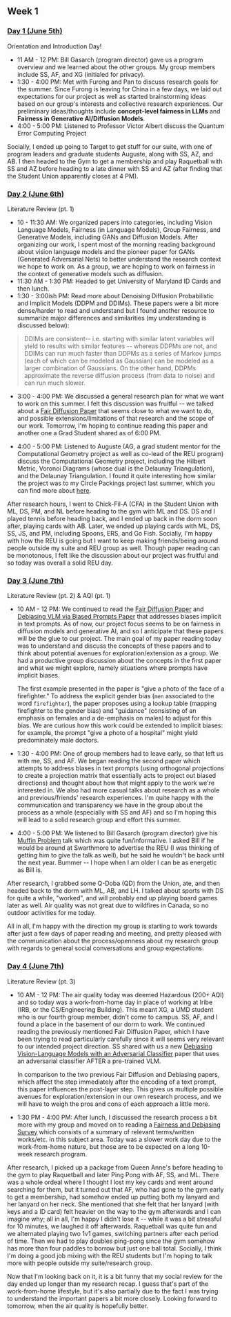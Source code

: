 ## Week 1

### <u>Day 1 (June 5th)</u>

Orientation and Introduction Day!
 - 11 AM - 12 PM: Bill Gasarch (program director) gave us a program overview and we learned about the other groups.
 My group members include SS, AF, and XG (initialed for privacy).
 - 1:30 - 4:00 PM: Met with Furong and Pan to discuss research goals for the summer. Since Furong is leaving for China in a few days, we laid out expectations for our project as well as started brainstorming ideas based on our group's interests and collective research experiences. Our preliminary ideas/thoughts include **concept-level fairness in LLMs** and **Fairness in Generative AI/Diffusion Models**.
 - 4:00 - 5:00 PM: Listened to Professor Victor Albert discuss the Quantum Error Computing Project

Socially, I ended up going to Target to get stuff for our suite, with one of program leaders and graduate students Auguste, along with SS, AZ, and AB. I then headed to the Gym to get a membership and play Raquetball with SS and AZ before heading to a late dinner with SS and AZ (after finding that the Student Union apparently closes at 4 PM).

### <u>Day 2 (June 6th)</u>

Literature Review (pt. 1)
 - 10 - 11:30 AM: We organized papers into categories, including Vision Language Models, Fairness (in Language Models), Group Fairness, and Generative Models, including GANs and Diffusion Models. After organizing our work, I spent most of the morning reading background about vision language models and the pioneer paper for GANs (Generated Adversarial Nets) to better understand the research context we hope to work on. As a group, we are hoping to work on fairness in the context of generative models such as diffusion.
 - 11:30 AM - 1:30 PM: Headed to get University of Maryland ID Cards and then lunch.
 - 1:30 - 3:00ish PM: Read more about Denoising Diffusion Probabilistic and Implicit Models (DDPM and DDIMs). These papers were a bit more dense/harder to read and understand but I found another resource to summarize major differences and similarities (my understanding is discussed below):
 
 > DDIMs are consistent-- i.e. starting with similar latent variables will yield to results with similar features -- whereas DDPMs are not, and DDIMs can run much faster than DDPMs as a series of Markov jumps (each of which can be modeled as Gaussian) can be modeled as a larger combination of Gaussians. On the other hand, DDPMs approximate the reverse diffusion process (from data to noise) and can run much slower.

 - 3:00 - 4:00 PM: We discussed a general research plan for what we want to work on this summer. I felt this discussion was fruitful -- we talked about a [Fair Diffusion Paper](https://arxiv.org/abs/2302.10893) that seems close to what we want to do, and possible extensions/limitations of that research and the scope of our work. Tomorrow, I'm hoping to continue reading this paper and another one a Grad Student shared as of 6:00 PM.

 - 4:00 - 5:00 PM: Listened to Auguste (AG, a grad student mentor for the Computational Geometry project as well as co-lead of the REU program) discuss the Computational Geometry project, including the Hilbert Metric, Voronoi Diagrams (whose dual is the Delaunay Triangulation), and the Delaunay Triangulation. I found it quite interesting how similar the project was to my Circle Packings project last summer, which you can find more about [here](https://github.com/dyang5/CirclePackingsResearch).

 After research hours, I went to Chick-Fil-A (CFA) in the Student Union with ML, DS, PM, and NL before heading to the gym with ML and DS. DS and I played tennis before heading back, and I ended up back in the dorm soon after, playing cards with AB. Later, we ended up playing cards with ML, DS, SS, JS, and PM, including Spoons, ERS, and Go Fish. Socially, I'm happy with how the REU is going but I want to keep making friends/being around people outside my suite and REU group as well. Though paper reading can be monotonous, I felt like the discussion about our project was fruitful and so today was overall a solid REU day.

 ### <u>Day 3 (June 7th)</u>

Literature Review (pt. 2) & AQI (pt. 1)
 - 10 AM - 12 PM: We continued to read the [Fair Diffusion Paper](https://arxiv.org/abs/2302.10893) and [Debiasing VLM via Biased Prompts Paper](https://arxiv.org/pdf/2302.00070.pdf) that addresses biases implicit in text prompts. As of now, our project focus seems to be on fairness in diffusion models and generative AI, and so I anticipate that these papers will be the glue to our project. The main goal of my paper reading today was to understand and discuss the concepts of these papers and to think about potential avenues for exploration/extension as a group. We had a productive group discussion about the concepts in the first paper and what we might explore, namely situations where prompts have implicit biases. 
 
    The first example presented in the paper is "give a photo of the face of a firefighter." To address the explicit gender bias (`men` associated to the word `firefighter`), the paper proposes using a lookup table (mapping firefighter to the gender bias) and "guidance" (consisting of an emphasis on females and a de-emphasis on males) to adjust for this bias. We are curious how this work could be extended to implicit biases: for example, the prompt "give a photo of a hospital" might yield predominately male doctors.

- 1:30 - 4:00 PM: One of group members had to leave early, so that left us with me, SS, and AF. We began reading the second paper which attempts to address biases in text prompts (using orthogonal projections to create a projection matrix that essentially acts to project out biased directions) and thought about how that might apply to the work we're interested in. We also had more casual talks about research as a whole and previous/friends' research experiences. I'm quite happy with the communication and transparency we have in the group about the process as a whole (especially with SS and AF) and so I'm hoping this will lead to a solid research group and effort this summer.

- 4:00 - 5:00 PM: We listened to Bill Gasarch (program director) give his [Muffin Problem](https://www.cs.umd.edu/users/gasarch/MUFFINS/muffins.html) talk which was quite fun/informative. I asked Bill if he would be around at Swarthmore to advertise the REU (I was thinking of getting him to give the talk as well), but he said he wouldn't be back until the next year. Bummer -- I hope when I am older I can be as energetic as Bill is.

After research, I grabbed some Q-Doba (QD) from the Union, ate, and then headed back to the dorm with ML, AB, and LH. I talked about sports with DS for quite a while, "worked", and will probably end up playing board games later as well. Air quality was not great due to wildfires in Canada, so no outdoor activities for me today.

All in all, I'm happy with the direction my group is starting to work towards after just a few days of paper reading and meeting, and pretty pleased with the communication about the process/openness about my research group with regards to general social conversations and group expectations.

 ### <u>Day 4 (June 7th)</u>

Literature Review (pt. 3)
 - 10 AM - 12 PM: The air quality today was deemed Hazardous (200+ AQI) and so today was a work-from-home day in place of working at Iribe (IRB, or the CS/Engineering Building). This meant XG, a UMD student who is our fourth group member, didn't come to campus. SS, AF, and I found a place in the basement of our dorm to work. We continued reading the previously mentioned Fair Diffusion Paper, which I have been trying to read particularly carefully since it will seems very relevant to our intended project direction. SS shared with us a new [Debiasing Vision-Language Models with an Adversarial Classifier](https://www.semanticscholar.org/paper/A-Prompt-Array-Keeps-the-Bias-Away%3A-Debiasing-with-Berg-Hall/efabdd27929796b712cb1b3a3051ea5358dc1200) paper that uses an adversarial classifier AFTER a pre-trained VLM. 
 
    In comparison to the two previous Fair Diffusion and Debiasing papers, which affect the step immediately after the encoding of a text prompt, this paper influences the post-layer step. This gives us multiple possible avenues for exploration/extension in our own research process, and we will have to weigh the pros and cons of each approach a little more.

- 1:30 PM - 4:00 PM: After lunch, I discussed the research process a bit more with my group and moved on to reading a [Fairness and Debiasing Survey](https://www.semanticscholar.org/paper/Debiasing-Methods-for-Fairer-Neural-Models-in-and-A-Parraga-M%C3%B3re/7a1bf9474ae0cc07aa01d010449970a9ddf9baa5) which consists of a summary of relevant terms/written works/etc. in this subject area. Today was a slower work day due to the work-from-home nature, but those are to be expected on a long 10-week research program.

After research, I picked up a package from Queen Anne's before heading to the gym to play Raquetball and later Ping Pong with AF, SS, and ML. There was a whole ordeal where I thought I lost my key cards and went around searching for them, but it turned out that AF, who had gone to the gym early to get a membership, had somehow ended up putting both my lanyard and her lanyard on her neck. She mentioned that she felt that her lanyard (with keys and a ID card) felt heavier on the way to the gym afterwards and I can imagine why; all in all, I'm happy I didn't lose it -- while it was a bit stressful for 10 minutes, we laughed it off afterwards. Raquetball was quite fun and we alternated playing two 1v1 games, switching partners after each period of time. Then we had to play doubles ping-pong since the gym somehow has more than four paddles to borrow but just one ball total. Socially, I think I'm doing a good job mixing with the REU students but I'm hoping to talk more with people outside my suite/research group. 

Now that I'm looking back on it, it is a bit funny that my social review for the day ended up longer than my research recap. I guess that's part of the work-from-home lifestyle, but it's also partially due to the fact I was trying to understand the important papers a bit more closely. Looking forward to tomorrow, when the air quality is hopefully better.